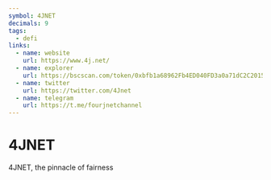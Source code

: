 ```yaml
---
symbol: 4JNET
decimals: 9
tags:
  - defi
links:
  - name: website
    url: https://www.4j.net/
  - name: explorer
    url: https://bscscan.com/token/0xbfb1a68962Fb4ED040FD3a0a71dC2C2015BCc667
  - name: twitter
    url: https://twitter.com/4Jnet
  - name: telegram
    url: https://t.me/fourjnetchannel
---
```


# 4JNET

4JNET, the pinnacle of fairness
